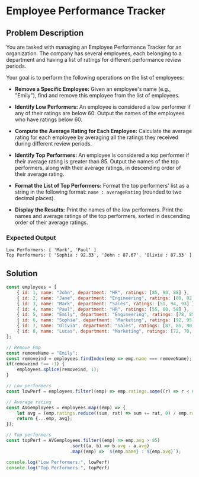 # Employee Performance Tracker

## Problem Description

You are tasked with managing an Employee Performance Tracker for an organization. The company has several employees, each belonging to a department and having a list of ratings for different performance review periods.

Your goal is to perform the following operations on the list of employees:

- **Remove a Specific Employee:**
  Given an employee's name (e.g., "Emily"), find and remove this employee from the list of employees.

- **Identify Low Performers:**
  An employee is considered a low performer if any of their ratings are below 60. Output the names of the employees who have ratings below 60.

- **Compute the Average Rating for Each Employee:**
  Calculate the average rating for each employee by averaging all the ratings they received during different review periods.

- **Identify Top Performers:**
  An employee is considered a top performer if their average rating is greater than 85. Output the names of the top performers, along with their average ratings, in descending order of their average rating.

- **Format the List of Top Performers:**
  Format the top performers' list as a string in the following format: `name : averageRating` (rounded to two decimal places).

- **Display the Results:**
  Print the names of the low performers. Print the names and average ratings of the top performers, sorted in descending order of their average ratings.

### Expected Output
```
Low Performers: [ 'Mark', 'Paul' ]
Top Performers: [ 'Sophia : 92.33', 'John : 87.67', 'Olivia : 87.33' ]
```

## Solution

```javascript
const employees = [
    { id: 1, name: "John", department: "HR", ratings: [85, 90, 88] },
    { id: 2, name: "Jane", department: "Engineering", ratings: [80, 82, 79] },
    { id: 3, name: "Mark", department: "Sales", ratings: [51, 94, 93] },
    { id: 4, name: "Paul", department: "HR", ratings: [55, 60, 58] },
    { id: 5, name: "Emily", department: "Engineering", ratings: [78, 85, 80] },
    { id: 6, name: "Sophia", department: "Marketing", ratings: [92, 95, 90] },
    { id: 7, name: "Olivia", department: "Sales", ratings: [87, 85, 90] },
    { id: 8, name: "Lucas", department: "Marketing", ratings: [72, 70, 75] }
];

// Remove Emp
const removeName = "Emily";
const removeind = employees.findIndex(emp => emp.name === removeName);
if(removeind !== -1) {
    employees.splice(removeind, 1);
}

// Low performers
const lowPerf = employees.filter((emp) => emp.ratings.some((r) => r < 60)).map((emp) => emp.name);

// Average rating
const AVGemployees = employees.map((emp) => {
    let avg = (emp.ratings.reduce((sum, rat) => sum += rat, 0) / emp.ratings.length).toFixed(2);
    return {...emp, avg};
});

// Top performers
const topPerf = AVGemployees.filter((emp) => emp.avg > 85)
                        .sort((a, b) => b.avg - a.avg)
                        .map((emp) => `${emp.name} : ${emp.avg}`);

console.log("Low Performers:", lowPerf)
console.log("Top Performers:", topPerf)
```